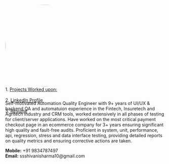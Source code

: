 <div class="row" style="height:290px">
  <div class="column" style="width:50%">
    <img src="/images/my_pic.jpg" alt="Avatar" style="width: 260px; border-radius: 80%"><br>
  </div>
  <div class="column" style="width:50%">
    1. <a href="https://docs.google.com/spreadsheets/d/1cqnQtk0iNMu_QEe1E56HM6Ull4Ce1Rb6mboTw1yW2W4/edit?usp=sharing">
          Projects Worked upon:
        </a>
        <br>
        <br>
   2. <a href="https://www.linkedin.com/in/shivanisharma123">
        LinkedIn Profile
      </a> 
      <br>
      <br>
   3. <a href = "https://drive.google.com/file/d/1dwUBwphQPlHpF29Xo9mZc-xm9bRVE6uc/view?usp=sharing">
        Resume
      </a>
      <br>
    <br>
   </div>
  </div>
  
  
   
   
   <p>
Self-motivated Automation Quality Engineer with 9+ years of  UI/UX & backend QA and automatuion experience in the Fintech, Insuretech and Agritech industry and CRM tools, worked extensively in all phases of testing for client/server applications. Have worked on the most critical payment checkout page in an ecommerce company for 3+ years ensuring significant high quality and fault-free audits. Proficient in system, unit, performance, api, regression, stress and data interface testing, providing detailed reports on quality metrics and ensuring corrective actions are taken.
    </p>
 
 <p>
   <b>Mobile:</b> +91 9834787497<br>
   <b>Email:</b>  ssshivanisharma10@gmail.com
  </p>
